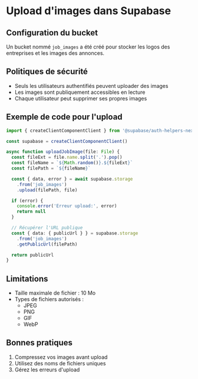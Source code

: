 # Upload d'images dans Supabase

## Configuration du bucket

Un bucket nommé `job_images` a été créé pour stocker les logos des entreprises et les images des annonces.

## Politiques de sécurité

- Seuls les utilisateurs authentifiés peuvent uploader des images
- Les images sont publiquement accessibles en lecture
- Chaque utilisateur peut supprimer ses propres images

## Exemple de code pour l'upload

```typescript
import { createClientComponentClient } from '@supabase/auth-helpers-nextjs'

const supabase = createClientComponentClient()

async function uploadJobImage(file: File) {
  const fileExt = file.name.split('.').pop()
  const fileName = `${Math.random()}.${fileExt}`
  const filePath = `${fileName}`

  const { data, error } = await supabase.storage
    .from('job_images')
    .upload(filePath, file)

  if (error) {
    console.error('Erreur upload:', error)
    return null
  }

  // Récupérer l'URL publique
  const { data: { publicUrl } } = supabase.storage
    .from('job_images')
    .getPublicUrl(filePath)

  return publicUrl
}
```

## Limitations

- Taille maximale de fichier : 10 Mo
- Types de fichiers autorisés : 
  - JPEG
  - PNG
  - GIF
  - WebP

## Bonnes pratiques

1. Compressez vos images avant upload
2. Utilisez des noms de fichiers uniques
3. Gérez les erreurs d'upload
